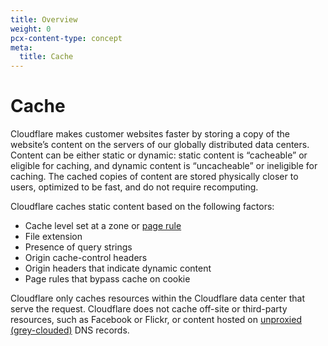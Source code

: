 ```yaml
---
title: Overview
weight: 0
pcx-content-type: concept
meta:
  title: Cache
---
```


# Cache

Cloudflare makes customer websites faster by storing a copy of the website’s content on the servers of our globally distributed data centers. Content can be either static or dynamic: static content is “cacheable” or eligible for caching, and dynamic content is “uncacheable” or ineligible for caching. The cached copies of content are stored physically closer to users, optimized to be fast, and do not require recomputing.

Cloudflare caches static content based on the following factors:

- Cache level set at a zone or [page rule](/how-to/create-page-rules)
- File extension
- Presence of query strings
- Origin cache-control headers
- Origin headers that indicate dynamic content
- Page rules that bypass cache on cookie

Cloudflare only caches resources within the Cloudflare data center that serve the request. Cloudflare does not cache off-site or third-party resources, such as Facebook or Flickr, or content hosted on [unproxied (grey-clouded)](https://support.cloudflare.com/hc/articles/200169626) DNS records.